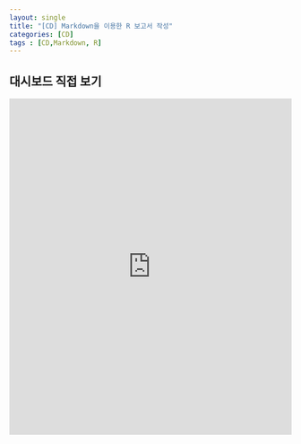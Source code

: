 ```yaml
---
layout: single
title: "[CD] Markdown을 이용한 R 보고서 작성" 
categories: [CD]
tags : [CD,Markdown, R]
---
```


<h2> 대시보드 직접 보기</h2>
<iframe src="https://statsea.shinyapps.io/final_dashboard/" width="100%" height="600px" frameborder="0"></iframe>
